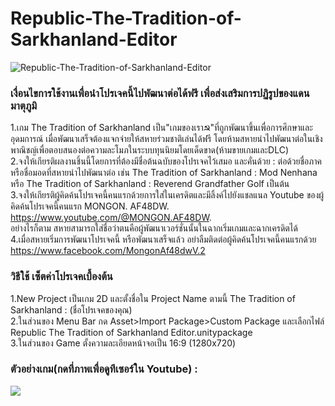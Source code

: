 ﻿# Republic-The-Tradition-of-Sarkhanland-Editor
![Republic-The-Tradition-of-Sarkhanland-Editor](https://i.imgur.com/YR1ut2O.png)
### เงื่อนไขการใช้งานเพื่อนำโปรเจคนี้ไปพัฒนาต่อได้ฟรี เพื่อส่งเสริมการปฏิรูปของแดนมาตุภูมิ  
1.เกม The Tradition of Sarkhanland เป็น"เกมของเรา☭"ที่ถูกพัฒนาขึ้นเพื่อการศึกษาและอุดมการณ์ เมื่อพัฒนาเสร็จต้องแจกจ่ายให้สหายร่วมชาติเล่นได้ฟรี โดยห้ามสหายนำไปพัฒนาต่อในเชิงพาณิชญ์เพื่อตอบสนองต่อความละโมภในระบบทุนนิยมโดยเด็ดขาด(ห้ามขายเกมและDLC)  
2.จงให้เกียรติผลงานชิ้นนี้โดยการที่ต้องมีชื่อต้นฉบับของโปรเจคไว้เสมอ และคั่นด้วย : ต่อด้วยชื่อภาคหรือชื่อมอดที่สหายนำไปพัฒนาต่อ เช่น The Tradition of Sarkhanland : Mod Nenhana หรือ The Tradition of Sarkhanland : Reverend Grandfather Golf เป็นต้น  
3.จงให้เกียรติผู้คิดค้นโปรเจคนี้คนแรกด้วยการใส่ในเครดิตและมีลิ้งค์ไปยังแชลแนล Youtube ของผู้คิดค้นโปรเจคนี้คนแรก MONGON. AF48DW. https://www.youtube.com/@MONGON.AF48DW.  
อย่างไรก็ตาม สหายสามารถใส่ชื่อว่าตนคือผู้พัฒนาเวอร์ชั่นนั้นในฉากเริ่มเกมและฉากเครดิตได้  
4.เมื่อสหายเริ่มการพัฒนาโปรเจคนี้ หรือพัฒนาเสร็จแล้ว อย่าลืมติดต่อผู้คิดค้นโปรเจคนี้คนแรกด้วย https://www.facebook.com/MongonAf48dwV.2  

### วิธีใช้ เซ็ตค่าโปรเจคเบื้องต้น  
1.New Project เป็นเกม 2D และตั้งชื่อใน Project Name ตามนี้ The Tradition of Sarkhanland : (ชื่อโปรเจคของคุณ)  
2.ในส่วนของ Menu Bar กด Asset>Import Package>Custom Package และเลือกไฟล์ Republic The Tradition of Sarkhanland Editor.unitypackage  
3.ในส่วนของ Game ตั้งความละเอียดหน้าจอเป็น 16:9 (1280x720)  

### ตัวอย่างเกม(กดที่ภาพเพื่อดูทีเซอร์ใน Youtube) :  
[![](https://i.imgur.com/9TPc1kb.png)](https://youtu.be/rtwV9ODUxBg)

